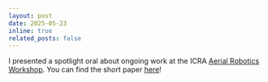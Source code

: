 ```yaml
---
layout: post
date: 2025-05-23
inline: true
related_posts: false
---
```


I presented a spotlight oral about ongoing work at the ICRA [Aerial Robotics Workshop](https://aerial-robotics-workshop-icra.com/). You can find the short paper [here](https://aerial-robotics-workshop-icra.com/wp-content/uploads/2025/05/Oral_N15.pdf)! 